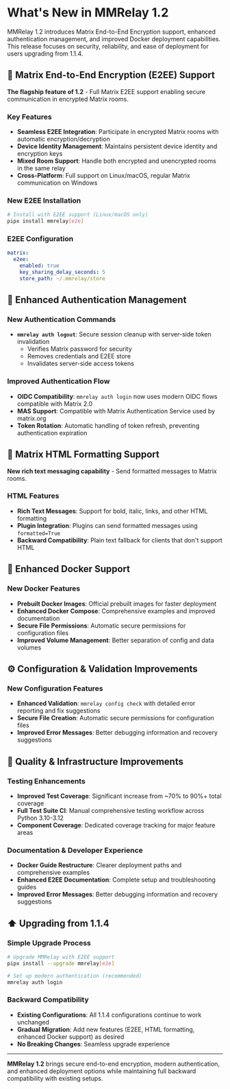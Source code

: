 # What's New in MMRelay 1.2

MMRelay 1.2 introduces Matrix End-to-End Encryption support, enhanced authentication management, and improved Docker deployment capabilities. This release focuses on security, reliability, and ease of deployment for users upgrading from 1.1.4.

## 🔐 Matrix End-to-End Encryption (E2EE) Support

**The flagship feature of 1.2** - Full Matrix E2EE support enabling secure communication in encrypted Matrix rooms.

### Key Features

- **Seamless E2EE Integration**: Participate in encrypted Matrix rooms with automatic encryption/decryption
- **Device Identity Management**: Maintains persistent device identity and encryption keys
- **Mixed Room Support**: Handle both encrypted and unencrypted rooms in the same relay
- **Cross-Platform**: Full support on Linux/macOS, regular Matrix communication on Windows

### New E2EE Installation
```bash
# Install with E2EE support (Linux/macOS only)
pipx install mmrelay[e2e]
```

### E2EE Configuration

```yaml
matrix:
  e2ee:
    enabled: true
    key_sharing_delay_seconds: 5
    store_path: ~/.mmrelay/store
```

## 🔑 Enhanced Authentication Management

### New Authentication Commands
- **`mmrelay auth logout`**: Secure session cleanup with server-side token invalidation
  - Verifies Matrix password for security
  - Removes credentials and E2EE store
  - Invalidates server-side access tokens

### Improved Authentication Flow
- **OIDC Compatibility**: `mmrelay auth login` now uses modern OIDC flows compatible with Matrix 2.0
- **MAS Support**: Compatible with Matrix Authentication Service used by matrix.org
- **Token Rotation**: Automatic handling of token refresh, preventing authentication expiration

## 🎨 Matrix HTML Formatting Support

**New rich text messaging capability** - Send formatted messages to Matrix rooms.

### HTML Features
- **Rich Text Messages**: Support for bold, italic, links, and other HTML formatting
- **Plugin Integration**: Plugins can send formatted messages using `formatted=True`
- **Backward Compatibility**: Plain text fallback for clients that don't support HTML

## 🐳 Enhanced Docker Support

### New Docker Features
- **Prebuilt Docker Images**: Official prebuilt images for faster deployment
- **Enhanced Docker Compose**: Comprehensive examples and improved documentation
- **Secure File Permissions**: Automatic secure permissions for configuration files
- **Improved Volume Management**: Better separation of config and data volumes

## ⚙️ Configuration & Validation Improvements

### New Configuration Features
- **Enhanced Validation**: `mmrelay config check` with detailed error reporting and fix suggestions
- **Secure File Creation**: Automatic secure permissions for configuration files
- **Improved Error Messages**: Better debugging information and recovery suggestions

## 🧪 Quality & Infrastructure Improvements

### Testing Enhancements
- **Improved Test Coverage**: Significant increase from ~70% to 90%+ total coverage
- **Full Test Suite CI**: Manual comprehensive testing workflow across Python 3.10-3.12
- **Component Coverage**: Dedicated coverage tracking for major feature areas

### Documentation & Developer Experience
- **Docker Guide Restructure**: Clearer deployment paths and comprehensive examples
- **Enhanced E2EE Documentation**: Complete setup and troubleshooting guides
- **Improved Error Messages**: Better debugging information and recovery suggestions

## ⬆️ Upgrading from 1.1.4

### Simple Upgrade Process
```bash
# Upgrade MMRelay with E2EE support
pipx install --upgrade mmrelay[e2e]

# Set up modern authentication (recommended)
mmrelay auth login
```

### Backward Compatibility
- **Existing Configurations**: All 1.1.4 configurations continue to work unchanged
- **Gradual Migration**: Add new features (E2EE, HTML formatting, enhanced Docker support) as desired
- **No Breaking Changes**: Seamless upgrade experience

---

**MMRelay 1.2** brings secure end-to-end encryption, modern authentication, and enhanced deployment options while maintaining full backward compatibility with existing setups.
